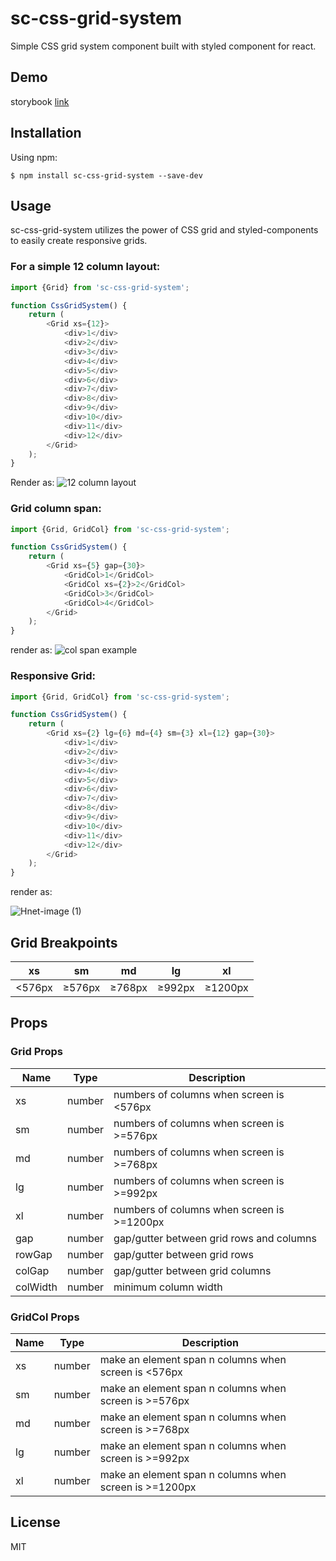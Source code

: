 # sc-css-grid-system

Simple CSS grid system component built with styled component for react.

## Demo
storybook [link](https://optimistic-shannon-061c79.netlify.app/)

## Installation

Using npm:

```
$ npm install sc-css-grid-system --save-dev
```

## Usage

sc-css-grid-system utilizes the power of CSS grid and styled-components to easily create responsive grids.

### For a simple 12 column layout:

```javascript
import {Grid} from 'sc-css-grid-system';

function CssGridSystem() {
    return (
        <Grid xs={12}>
            <div>1</div>
            <div>2</div>
            <div>3</div>
            <div>4</div>
            <div>5</div>
            <div>6</div>
            <div>7</div>
            <div>8</div>
            <div>9</div>
            <div>10</div>
            <div>11</div>
            <div>12</div>
        </Grid>
    );
}
```
Render as:
![12 column layout](https://i.imgur.com/4bicY1T.png)

### Grid column span:
```javascript
import {Grid, GridCol} from 'sc-css-grid-system';

function CssGridSystem() {
    return (
        <Grid xs={5} gap={30}>
            <GridCol>1</GridCol>
            <GridCol xs={2}>2</GridCol>
            <GridCol>3</GridCol>
            <GridCol>4</GridCol>
        </Grid>
    );
}
```
render as:
![col span example](https://i.imgur.com/YhY5SZ5.png)


### Responsive Grid:
```javascript
import {Grid, GridCol} from 'sc-css-grid-system';

function CssGridSystem() {
    return (
        <Grid xs={2} lg={6} md={4} sm={3} xl={12} gap={30}>
            <div>1</div>
            <div>2</div>
            <div>3</div>
            <div>4</div>
            <div>5</div>
            <div>6</div>
            <div>7</div>
            <div>8</div>
            <div>9</div>
            <div>10</div>
            <div>11</div>
            <div>12</div>
        </Grid>
    );
}
```

render as:

![Hnet-image (1)](https://user-images.githubusercontent.com/21342152/133593532-e4ba26fd-19e9-4b14-a919-d6d23b39a1bb.gif)



## Grid Breakpoints
xs | sm | md | lg | xl
------------ | ------------- | ------------- | ------------- | -------------
<576px | ≥576px | ≥768px | ≥992px | ≥1200px

## Props
### Grid Props
Name | Type | Description
------------ | ------------- | -------------
xs | number | numbers of columns when screen is <576px
sm | number | numbers of columns when screen is >=576px
md | number | numbers of columns when screen is >=768px
lg | number | numbers of columns when screen is >=992px
xl | number | numbers of columns when screen is >=1200px
gap | number | gap/gutter between grid rows and columns
rowGap | number | gap/gutter between grid rows
colGap | number | gap/gutter between grid columns
colWidth | number | minimum column width

### GridCol Props
Name | Type | Description
------------ | ------------- | -------------
xs | number | make an element span n columns when screen is <576px
sm | number | make an element span n columns when screen is >=576px
md | number | make an element span n columns when screen is >=768px
lg | number | make an element span n columns when screen is >=992px
xl | number | make an element span n columns when screen is >=1200px

## License
MIT


